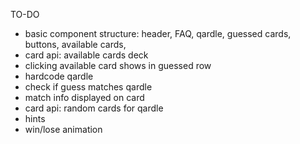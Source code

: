 TO-DO

- basic component structure: header, FAQ, qardle, guessed cards, buttons, available cards,
- card api: available cards deck
- clicking available card shows in guessed row
- hardcode qardle
- check if guess matches qardle
- match info displayed on card
- card api: random cards for qardle
- hints
- win/lose animation
